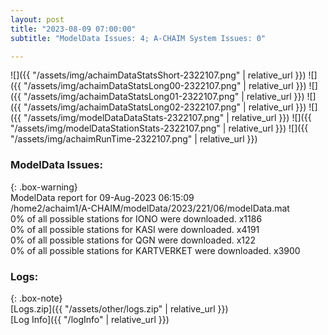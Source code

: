 ```yaml
---
layout: post
title: "2023-08-09 07:00:00"
subtitle: "ModelData Issues: 4; A-CHAIM System Issues: 0"

---
```


![]({{ "/assets/img/achaimDataStatsShort-2322107.png" | relative_url }})
![]({{ "/assets/img/achaimDataStatsLong00-2322107.png" | relative_url }})
![]({{ "/assets/img/achaimDataStatsLong01-2322107.png" | relative_url }})
![]({{ "/assets/img/achaimDataStatsLong02-2322107.png" | relative_url }})
![]({{ "/assets/img/modelDataDataStats-2322107.png" | relative_url }})
![]({{ "/assets/img/modelDataStationStats-2322107.png" | relative_url }})
![]({{ "/assets/img/achaimRunTime-2322107.png" | relative_url }})


### ModelData Issues:  
  
{: .box-warning}  
 ModelData report for 09-Aug-2023 06:15:09   
 /home2/achaim1/A-CHAIM/modelData/2023/221/06/modelData.mat   
 0% of all possible stations for IONO were downloaded. x1186   
 0% of all possible stations for KASI were downloaded. x4191   
 0% of all possible stations for QGN were downloaded. x122   
 0% of all possible stations for KARTVERKET were downloaded. x3900   
  


### Logs:  
  
{: .box-note}  
[Logs.zip]({{ "/assets/other/logs.zip" | relative_url }})  
[Log Info]({{ "/logInfo" | relative_url }})  
